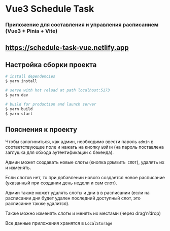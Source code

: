 # Vue3 Schedule Task

### Приложение для составления и управления расписанием (Vue3 + Pinia + Vite)
## https://schedule-task-vue.netlify.app

## Настройка сборки проекта
```bash
# install dependencies
$ yarn install

# serve with hot reload at path localhost:5173
$ yarn dev

# build for production and launch server
$ yarn build
$ yarn start
```
## Пояснения к проекту
Чтобы залогиниться, как админ, необходимо ввести пароль `admin` в соответствующее поле и нажать на кнопку `ВОЙТИ` (на пароль поставлена заглушка для обхода аутентификации с бэкенда).

Админ может создавать новые слоты (кнопка `ДОБАВИТЬ СЛОТ`), удалять их и изменять.

Если слотов нет, то при добавлении нового создается новое расписание (указанный при создании день недели и сам слот).

Админ также может удалять слоты и дни в в расписании (если на расписании дня будет удален последний доступный слот, это расписание также удалится).

Также можно изменять слоты и менять их местами (через drag’n’drop)

Все данные приложения хранятся в `LocalStorage`
